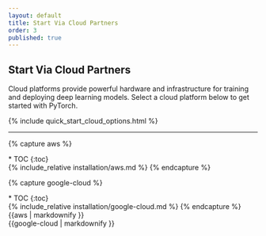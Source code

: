 ```yaml
---
layout: default
title: Start Via Cloud Partners
order: 3
published: true
---
```


## Start Via Cloud Partners

<div class="container-fluid quick-start-module quick-starts">
  <div class="cloud-options-col">
    <p>Cloud platforms provide powerful hardware and infrastructure for training and deploying deep learning models. Select a cloud platform below to get started with PyTorch.</p>
    {% include quick_start_cloud_options.html %}
  </div>
</div>

---

{% capture aws %}
<div class="inline_toc" markdown="1">
* TOC
{:toc}
</div>
{% include_relative installation/aws.md %}
{% endcapture %}

{% capture google-cloud %}
<div class="inline_toc" markdown="1">
* TOC
{:toc}
</div>
{% include_relative installation/google-cloud.md %}
{% endcapture %}

<div id="cloud">
  <div class="platform aws">{{aws | markdownify }}</div>
  <div class="platform google-cloud">{{google-cloud | markdownify }}</div>
</div>

